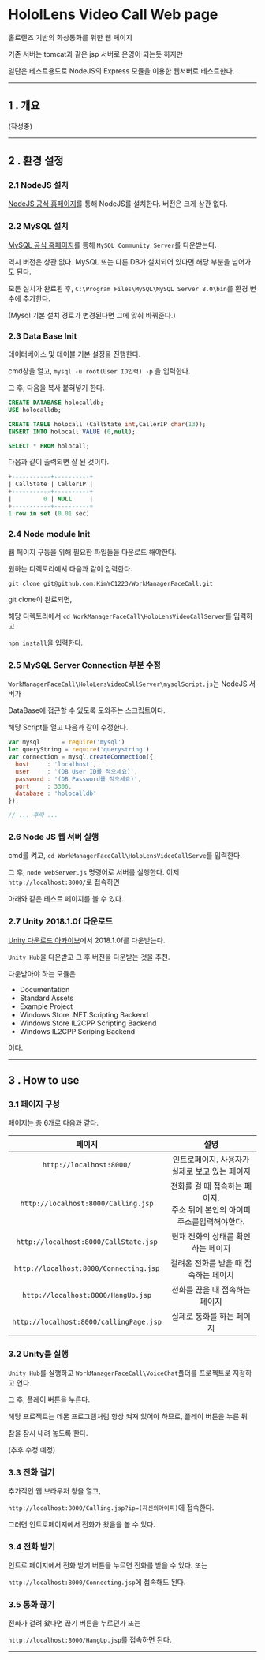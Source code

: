 # HololLens Video Call Web page

홀로렌즈 기반의 화상통화를 위한 웹 페이지

기존 서버는 tomcat과 같은 jsp 서버로 운영이 되는듯 하지만

일단은 테스트용도로 NodeJS의 Express 모듈을 이용한 웹서버로 테스트한다.



---

##  1 . 개요

(작성중)



---

## 2 . 환경 설정

### 2.1 NodeJS 설치

[NodeJS 공식 홈페이지](https://nodejs.org/ko/)를 통해 NodeJS를 설치한다. 버전은 크게 상관 없다.



### 2.2 MySQL 설치

[MySQL 공식 홈페이지](https://dev.mysql.com/downloads/)를 통해 ```MySQL Community Server```를 다운받는다.

역시 버전은 상관 없다. MySQL 또는 다른 DB가 설치되어 있다면 해당 부분을 넘어가도 된다.

모든 설치가 완료된 후, ```C:\Program Files\MySQL\MySQL Server 8.0\bin```를 환경 변수에 추가한다.

(Mysql 기본 설치 경로가 변경된다면 그에 맞춰 바꿔준다.)



### 2.3 Data Base Init

데이터베이스 및 테이블 기본 설정을 진행한다.

cmd창을 열고, ```mysql -u root(User ID입력) -p``` 을 입력한다.

그 후, 다음을 복사 붙혀넣기 한다.

```sql
CREATE DATABASE holocalldb;
USE holocalldb;

CREATE TABLE holocall (CallState int,CallerIP char(13));
INSERT INTO holocall VALUE (0,null);

SELECT * FROM holocall;
```

다음과 같이 출력되면 잘 된 것이다.

```sql
+-----------+----------+
| CallState | CallerIP |
+-----------+----------+
|         0 | NULL     |
+-----------+----------+
1 row in set (0.01 sec)
```



### 2.4 Node module Init

웹 페이지 구동을 위해 필요한 파일들을 다운로드 해야한다.

원하는 디렉토리에서 다음과 같이 입력한다.

```git clone git@github.com:KimYC1223/WorkManagerFaceCall.git```

git clone이 완료되면,

해당 디렉토리에서 ```cd WorkManagerFaceCall\HoloLensVideoCallServer```를 입력하고

```npm install```을 입력한다.



### 2.5 MySQL Server Connection 부분 수정

```WorkManagerFaceCall\HoloLensVideoCallServer\mysqlScript.js```는 NodeJS 서버가

DataBase에 접근할 수 있도록 도와주는 스크립트이다.

해당 Script를 열고 다음과 같이 수정한다.

```javascript
var mysql      = require('mysql')
let queryString = require('querystring')
var connection = mysql.createConnection({
  host     : 'localhost',
  user     : '(DB User ID를 적으세요)',
  password : '(DB Password를 적으세요)',
  port     : 3306,
  database : 'holocalldb'
});

// ... 후략 ...
```



###  2.6  Node JS 웹 서버 실행

cmd를 켜고,  ```cd WorkManagerFaceCall\HoloLensVideoCallServe```를 입력한다.

그 후, ```node webServer.js``` 명령어로 서버를 실행한다. 이제 ```http://localhost:8000/```로 접속하면

아래와 같은 테스트 페이지를 볼 수 있다.



### 2.7 Unity 2018.1.0f 다운로드

[Unity 다운로드 아카이브](https://unity3d.com/get-unity/download/archive)에서 2018.1.0f를 다운받는다. 

```Unity Hub```을 다운받고 그 후 버전을 다운받는 것을 추천.

다운받아야 하는 모듈은

- Documentation
- Standard Assets
- Example Project
- Windows Store .NET Scripting Backend
- Windows Store IL2CPP Scripting Backend
- Windows IL2CPP Scriping Backend

이다.



---

## 3 . How to use

### 3.1 페이지 구성

페이지는 총 6개로 다음과 같다.

|                   페이지                    |                             설명                             |
| :-----------------------------------------: | :----------------------------------------------------------: |
|        ```http://localhost:8000/```         |        인트로페이지. 사용자가 실제로 보고 있는 페이지        |
|   ```http://localhost:8000/Calling.jsp```   | 전화를 걸 때 접속하는 페이지. <br>주소 뒤에 본인의 아이피 주소를입력해야한다. |
|  ```http://localhost:8000/CallState.jsp```  |              현재 전화의 상태를 확인하는 페이지              |
| ```http://localhost:8000/Connecting.jsp```  |            걸려온 전화를 받을 때 접속하는 페이지             |
|   ```http://localhost:8000/HangUp.jsp```    |                전화를 끊을 때 접속하는 페이지                |
| ```http://localhost:8000/callingPage.jsp``` |                  실제로 통화를 하는 페이지                   |



### 3.2 Unity를 실행

```Unity Hub```를 실행하고 ```WorkManagerFaceCall\VoiceChat```폴더를 프로젝트로 지정하고 연다.

그 후, 플레이 버튼을 누른다.

해당 프로젝트는 데몬 프로그램처럼 항상 켜져 있어야 하므로, 플레이 버튼을 누른 뒤

참을 잠시 내려 놓도록 한다.

(추후 수정 예정)



### 3.3 전화 걸기

추가적인 웹 브라우저 창을 열고,

```http://localhost:8000/Calling.jsp?ip=(자신의아이피)```에 접속한다.

그러면 인트로페이지에서 전화가 왔음을 볼 수 있다.



### 3.4 전화 받기

인트로 페이지에서 전화 받기 버튼을 누르면 전화를 받을 수 있다. 또는  

```http://localhost:8000/Connecting.jsp```에 접속해도 된다.



### 3.5 통화 끊기

전화가 걸려 왔다면 끊기 버튼을 누르던가 또는 

```http://localhost:8000/HangUp.jsp```를 접속하면 된다.



---













